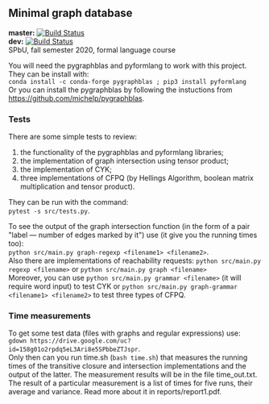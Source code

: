 ## Minimal graph database
**master:**	[![Build Status](https://travis-ci.org/AnzhelaSukhanova/Minimal_GDB.svg?branch=master)](https://travis-ci.org/AnzhelaSukhanova/Minimal_GDB)  
**dev:**	[![Build Status](https://travis-ci.org/AnzhelaSukhanova/Minimal_GDB.svg?branch=dev)](https://travis-ci.org/AnzhelaSukhanova/Minimal_GDB)  
SPbU, fall semester 2020, formal language course

You will need the pygraphblas and pyformlang to work with this project. They can be install with:  
`conda install -c conda-forge pygraphblas ; pip3 install pyformlang`  
Or you can install the pygraphblas by following the instuctions from https://github.com/michelp/pygraphblas.

### Tests
There are some simple tests to review:
1) the functionality of the pygraphblas and pyformlang libraries;
2) the implementation of graph intersection using tensor product;
3) the implementation of CYK;
4) three implementations of CFPQ (by Hellings Algorithm, boolean matrix multiplication and tensor product).

They can be run with the command:  
`pytest -s src/tests.py`.  

To see the output of the graph intersection function (in the form of a pair "label — number of edges marked by it") use (it give you the running times too):  
`python src/main.py graph-regexp <filename1> <filename2>`.  
Also there are implementations of reachability requests:
`python src/main.py regexp <filename>` or `python src/main.py graph <filename>`  
Moreover, you can use `python src/main.py grammar <filename>` (it will require word input) to test CYK or `python src/main.py graph-grammar <filename1> <filename2>` to test three types of CFPQ.

### Time measurements
To get some test data (files with graphs and regular expressions) use:  
`gdown https://drive.google.com/uc?id=158g01o2rpdq5eL3Ari8e5SPbbeZTJspr`.  
Only then can you run time.sh (`bash time.sh`) that measures the running times of the transitive closure and intersection implementations and the output of the latter. The measurement results will be in the file time_out.txt. The result of a particular measurement is a list of times for five runs, their average and variance. Read more about it in reports/report1.pdf.

